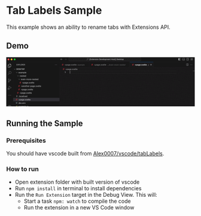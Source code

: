 # Tab Labels Sample

This example shows an ability to rename tabs with Extensions API.


## Demo

![demo](demo.gif)

## Running the Sample

### Prerequisites

You should have vscode built from [Alex0007/vscode/tabLabels](https://github.com/Alex0007/vscode/tree/tabLabels).

### How to run

- Open extension folder with built version of vscode
- Run `npm install` in terminal to install dependencies
- Run the `Run Extension` target in the Debug View. This will:
	- Start a task `npm: watch` to compile the code
	- Run the extension in a new VS Code window
